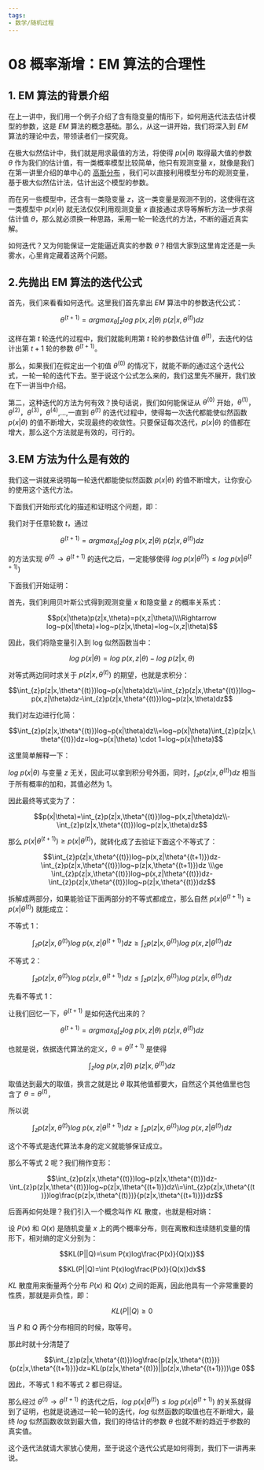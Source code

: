 ```yaml
---
tags:
- 数学/随机过程
---
```


# 08 概率渐增：EM 算法的合理性

## 1. EM 算法的背景介绍

在上一讲中，我们用一个例子介绍了含有隐变量的情形下，如何用迭代法去估计模型的参数，这是 $EM$ 算法的概念基础。那么，从这一讲开始，我们将深入到 $EM$ 算法的理论中去，带领读者们一探究竟。

在极大似然估计中，我们就是用求最值的方法，将使得 $p(x|\theta)$ 取得最大值的参数 $\theta$ 作为我们的估计值，有一类概率模型比较简单，他只有观测变量 $x$，就像是我们在第一讲里介绍的单中心的 [高斯分布](https://so.csdn.net/so/search?q=%E9%AB%98%E6%96%AF%E5%88%86%E5%B8%83&spm=1001.2101.3001.7020) ，我们可以直接利用模型分布的观测变量，基于极大似然估计法，估计出这个模型的参数。

而在另一些模型中，还含有一类隐变量 $z$，这一类变量是观测不到的，这使得在这一类模型中 $p(x|\theta)$ 就无法仅仅利用观测变量 $x$ 直接通过求导等解析方法一步求得估计值 $\theta$，那么就必须换一种思路，采用一轮一轮迭代的方法，不断的逼近真实解。

如何迭代？又为何能保证一定能逼近真实的参数 $\theta$？相信大家到这里肯定还是一头雾水，心里肯定藏着这两个问题。

## 2.先抛出 EM 算法的迭代公式

首先，我们来看看如何迭代。这里我们首先拿出 $EM$ 算法中的参数迭代公式：

$$\theta^{(t+1)}=argmax_{\theta}\int_{z}log~p(x,z|\theta)~p(z|x,\theta^{(t)})dz$$

这样在第 $t$ 轮迭代的过程中，我们就能利用第 $t$ 轮的参数估计值 $\theta^{(t)}$，去迭代的估计出第 $t+1$ 轮的参数 $\theta^{(t+1)}$。

那么，如果我们在假定出一个初值 $\theta^{(0)}$ 的情况下，就能不断的通过这个迭代公式，一轮一轮的迭代下去。至于说这个公式怎么来的，我们这里先不展开，我们放在下一讲当中介绍。

第二，这种迭代的方法为何有效？换句话说，我们如何能保证从 $\theta^{(0)}$ 开始，$\theta^{(1)}$，$\theta^{(2)}$，$\theta^{(3)}$，$\theta^{(4)}$,…,一直到 $\theta^{(t)}$ 的迭代过程中，使得每一次迭代都能使似然函数 $p(x|\theta)$ 的值不断增大，实现最终的收敛性。只要保证每次迭代，$p(x|\theta)$ 的值都在增大，那么这个方法就是有效的，可行的。

## 3.EM 方法为什么是有效的

我们这一讲就来说明每一轮迭代都能使似然函数 $p(x|\theta)$ 的值不断增大，让你安心的使用这个迭代方法。

下面我们开始形式化的描述和证明这个问题，即：

我们对于任意轮数 $t$，通过

$$\theta^{(t+1)}=argmax_{\theta}\int_{z}log~p(x,z|\theta)~p(z|x,\theta^{(t)})dz$$

的方法实现 $\theta^{(t)}\rightarrow \theta^{(t+1)}$ 的迭代之后，一定能够使得 $log~p(x|\theta^{(t)})\le log~p(x|\theta^{(t+1)})$

下面我们开始证明：

首先，我们利用贝叶斯公式得到观测变量 $x$ 和隐变量 $z$ 的概率关系式：

$$p(x|\theta)p(z|x,\theta)=p(x,z|\theta)\\\Rightarrow log~p(x|\theta)+log~p(z|x,\theta)=log~(x,z|\theta)$$

因此，我们将隐变量引入到 log 似然函数当中：

$$log~p(x|\theta)=log~p(x,z|\theta)-log~p(z|x,\theta)$$

对等式两边同时求关于 $p(z|x,\theta^{(t)})$ 的期望，也就是求积分：

$$\int_{z}p(z|x,\theta^{(t)})log~p(x|\theta)dz\\=\int_{z}p(z|x,\theta^{(t)})log~p(x,z|\theta)dz-\int_{z}p(z|x,\theta^{(t)})log~p(z|x,\theta)dz$$

我们对左边进行化简：

$$\int_{z}p(z|x,\theta^{(t)})log~p(x|\theta)dz\\=log~p(x|\theta)\int_{z}p(z|x,\theta^{(t)})dz=log~p(x|\theta) \cdot 1=log~p(x|\theta)$$

这里简单解释一下：

$log~p(x|\theta)$ 与变量 $z$ 无关，因此可以拿到积分号外面，同时，$\int_{z}p(z|x,\theta^{(t)})dz$ 相当于所有概率的加和，其值必然为 1。

因此最终等式变为了：

$$p(x|\theta)=\int_{z}p(z|x,\theta^{(t)})log~p(x,z|\theta)dz\\-\int_{z}p(z|x,\theta^{(t)})log~p(z|x,\theta)dz$$

那么 $p(x|\theta^{(t+1)})\ge p(x|\theta^{(t)})$，就转化成了去验证下面这个不等式了：

$$\int_{z}p(z|x,\theta^{(t)})log~p(x,z|\theta^{(t+1)})dz-\int_{z}p(z|x,\theta^{(t)})log~p(z|x,\theta^{(t+1)})dz \\\ge \int_{z}p(z|x,\theta^{(t)})log~p(x,z|\theta^{(t)})dz-\int_{z}p(z|x,\theta^{(t)})log~p(z|x,\theta^{(t)})dz$$

拆解成两部分，如果能验证下面两部分的不等式都成立，那么自然 $p(x|\theta^{(t+1)})\ge p(x|\theta^{(t)})$ 就能成立：

不等式 1：

$$\int_{z}p(z|x,\theta^{(t)})log~p(x,z|\theta^{(t+1)})dz\ge \int_{z}p(z|x,\theta^{(t)})log~p(x,z|\theta^{(t)})dz$$

不等式 2：

$$\int_{z}p(z|x,\theta^{(t)})log~p(z|x,\theta^{(t+1)})dz \le \int_{z}p(z|x,\theta^{(t)})log~p(z|x,\theta^{(t)})dz$$

先看不等式 1：

让我们回忆一下，$\theta^{(t+1)}$ 是如何迭代出来的？

$$\theta^{(t+1)}=argmax_{\theta}\int_{z}log~p(x,z|\theta)~p(z|x,\theta^{(t)})dz$$

也就是说，依据迭代算法的定义，$\theta=\theta^{(t+1)}$ 是使得

$$\int_{z}log~p(x,z|\theta)~p(z|x,\theta^{(t)})dz$$

取值达到最大的取值，换言之就是比 $\theta$ 取其他值都要大，自然这个其他值里也包含了 $\theta=\theta^{(t)}$，

所以说

$$\int_{z}p(z|x,\theta^{(t)})log~p(x,z|\theta^{(t+1)})dz\ge \int_{z}p(z|x,\theta^{(t)})log~p(x,z|\theta^{(t)})dz$$

 这个不等式是迭代算法本身的定义就能够保证成立。

那么不等式 2 呢？我们稍作变形：

$$\int_{z}p(z|x,\theta^{(t)})log~p(z|x,\theta^{(t)})dz-\int_{z}p(z|x,\theta^{(t)})log~p(z|x,\theta^{(t+1)})dz\\=\int_{z}p(z|x,\theta^{(t)})log\frac{p(z|x,\theta^{(t)})}{p(z|x,\theta^{(t+1)})}dz$$

后面再如何处理？我们引入一个概念叫作 $KL$ 散度，也就是相对熵：

设 $P(x)$ 和 $Q(x)$ 是随机变量 $x$ 上的两个概率分布，则在离散和连续随机变量的情形下，相对熵的定义分别为：

$$KL(P||Q)=\sum P(x)log\frac{P(x)}{Q(x)}$$

$$KL(P||Q)=\int P(x)log\frac{P(x)}{Q(x)}dx$$

$KL$ 散度用来衡量两个分布 $P(x)$ 和 $Q(x)$ 之间的距离，因此他具有一个非常重要的性质，那就是非负性，即：

$$KL(P||Q)\ge 0$$

当 $P$ 和 $Q$ 两个分布相同的时候，取等号。

那此时就十分清楚了

$$\int_{z}p(z|x,\theta^{(t)})log\frac{p(z|x,\theta^{(t)})}{p(z|x,\theta^{(t+1)})}dz=KL(p(z|x,\theta^{(t)})||p(z|x,\theta^{(t+1)}))\ge 0$$

因此，不等式 1 和不等式 2 都已得证。

那么经过 $\theta^{(t)}\rightarrow \theta^{(t+1)}$ 的迭代之后，$log~p(x|\theta^{(t)})\le log~p(x|\theta^{(t+1)})$ 的关系就得到了证明，也就是说通过一轮一轮的迭代，$log$ 似然函数的取值也在不断增大，最终 $log$ 似然函数收敛到最大值，我们的待估计的参数 $\theta$ 也就不断的趋近于参数的真实值。

这个迭代法就请大家放心使用，至于说这个迭代公式是如何得到，我们下一讲再来说。